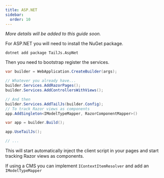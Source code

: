 ```yaml
---
title: ASP.NET
sidebar:
  order: 10
---
```


_More details will be added to this guide soon._

For ASP.NET you will need to install the NuGet package.

```shell
dotnet add package TailJs.AspNet
```

Then you need to bootstrap register the services.

```c#
var builder = WebApplication.CreateBuilder(args);

// Whatever you already have...
builder.Services.AddRazorPages();
builder.Services.AddControllersWithViews();

// And then
builder.Services.AddTailJs(builder.Config);
// To track Razor views as components
app.AddSingleton<IModelTypeMapper, RazorComponentMapper>()

var app = builder.Build();

app.UseTailJs();

// ...
```

This will start automatically inject the client script in your pages and start tracking Razor views as components.

If using a CMS you can implement `IContextItemResolver` and add an `IModelTypeMapper`
